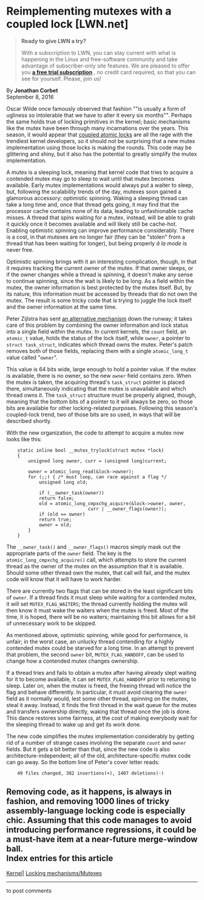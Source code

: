 # Reimplementing mutexes with a coupled lock [LWN.net]

> **Ready to give LWN a try?**
> 
> With a subscription to LWN, you can stay current with what is happening in the Linux and free-software community and take advantage of subscriber-only site features. We are pleased to offer you **[a free trial subscription](https://lwn.net/Promo/nst-trial/claim)** , no credit card required, so that you can see for yourself. Please, join us! 

By **Jonathan Corbet**  
September 8, 2016 

Oscar Wilde once famously observed that fashion ""is usually a form of ugliness so intolerable that we have to alter it every six months"". Perhaps the same holds true of locking primitives in the kernel; basic mechanisms like the mutex have been through many incarnations over the years. This season, it would appear that [coupled atomic locks](/Articles/699094/) are all the rage with the trendiest kernel developers, so it should not be surprising that a new mutex implementation using those locks is making the rounds. This code may be glittering and shiny, but it also has the potential to greatly simplify the mutex implementation. 

A mutex is a sleeping lock, meaning that kernel code that tries to acquire a contended mutex may go to sleep to wait until that mutex becomes available. Early mutex implementations would always put a waiter to sleep, but, following the scalability trends of the day, mutexes soon gained a glamorous accessory: optimistic spinning. Waking a sleeping thread can take a long time and, once that thread gets going, it may find that the processor cache contains none of its data, leading to unfashionable cache misses. A thread that spins waiting for a mutex, instead, will be able to grab it quickly once it becomes available and will likely still be cache-hot. Enabling optimistic spinning can improve performance considerably. There is a cost, in that mutexes are no longer fair (they can be "stolen" from a thread that has been waiting for longer), but being properly _à la mode_ is never free. 

Optimistic spinning brings with it an interesting complication, though, in that it requires tracking the current owner of the mutex. If that owner sleeps, or if the owner changes while a thread is spinning, it doesn't make any sense to continue spinning, since the wait is likely to be long. As a field within the mutex, the owner information is best protected by the mutex itself. But, by its nature, this information must be accessed by threads that do not own the mutex. The result is some tricky code that is trying to juggle the lock itself and the owner information at the same time. 

Peter Zijlstra has sent [an alternative mechanism](/Articles/699566/) down the runway; it takes care of this problem by combining the owner information and lock status into a single field within the mutex. In current kernels, the `count` field, an `atomic_t` value, holds the status of the lock itself, while `owner`, a pointer to `struct task_struct`, indicates which thread owns the mutex. Peter's patch removes both of those fields, replacing them with a single `atomic_long_t` value called "`owner`". 

This value is 64 bits wide, large enough to hold a pointer value. If the mutex is available, there is no owner, so the new `owner` field contains zero. When the mutex is taken, the acquiring thread's `task_struct` pointer is placed there, simultaneously indicating that the mutex is unavailable and which thread owns it. The `task_struct` structure must be properly aligned, though, meaning that the bottom bits of a pointer to it will always be zero, so those bits are available for other locking-related purposes. Following this season's coupled-lock trend, two of those bits are so used, in ways that will be described shortly. 

With the new organization, the code to attempt to acquire a mutex now looks like this: 
    
    
        static inline bool __mutex_trylock(struct mutex *lock)
        {
        	unsigned long owner, curr = (unsigned long)current;
        
        	owner = atomic_long_read(&lock->owner);
        	for (;;) { /* must loop, can race against a flag */
        	    unsigned long old;
        
        	    if (__owner_task(owner))
        		return false;
        	    old = atomic_long_cmpxchg_acquire(&lock->owner, owner,
        					      curr | __owner_flags(owner));
        	    if (old == owner)
        		return true;
        	    owner = old;
        	}
        }
    

The `__owner_task()` and `__owner_flags()` macros simply mask out the appropriate parts of the `owner` field. The key is the `atomic_long_cmpxchg_acquire()` call, which attempts to store the current thread as the owner of the mutex on the assumption that it is available. Should some other thread own the mutex, that call will fail, and the mutex code will know that it will have to work harder. 

There are currently two flags that can be stored in the least significant bits of `owner`. If a thread finds it must sleep while waiting for a contended mutex, it will set `MUTEX_FLAG_WAITERS`; the thread currently holding the mutex will then know it must wake the waiters when the mutex is freed. Most of the time, it is hoped, there will be no waiters; maintaining this bit allows for a bit of unnecessary work to be skipped. 

As mentioned above, optimistic spinning, while good for performance, is unfair; in the worst case, an unlucky thread contending for a highly contended mutex could be starved for a long time. In an attempt to prevent that problem, the second `owner` bit, `MUTEX_FLAG_HANDOFF`, can be used to change how a contended mutex changes ownership. 

If a thread tries and fails to obtain a mutex after having already slept waiting for it to become available, it can set `MUTEX_FLAG_HANDOFF` prior to returning to sleep. Later on, when the mutex is freed, the freeing thread will notice the flag and behave differently. In particular, it must avoid clearing the `owner` field as it normally would, lest some other thread, spinning on the mutex, steal it away. Instead, it finds the first thread in the wait queue for the mutex and transfers ownership directly, waking that thread once the job is done. This dance restores some fairness, at the cost of making everybody wait for the sleeping thread to wake up and get its work done. 

The new code simplifies the mutex implementation considerably by getting rid of a number of strange cases involving the separate `count` and `owner` fields. But it gets a bit better than that, since the new code is also architecture-independent; all of the old, architecture-specific mutex code can go away. So the bottom line of Peter's cover letter reads: 
    
    
        49 files changed, 382 insertions(+), 1407 deletions(-)
    

Removing code, as it happens, is always in fashion, and removing 1000 lines of tricky assembly-language locking code is especially chic. Assuming that this code manages to avoid introducing performance regressions, it could be a must-have item at a near-future merge-window ball.  
Index entries for this article  
---  
[Kernel](/Kernel/Index)| [Locking mechanisms/Mutexes](/Kernel/Index#Locking_mechanisms-Mutexes)  
  


* * *

to post comments 
